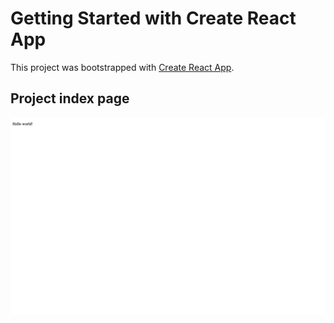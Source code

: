# Getting Started with Create React App

This project was bootstrapped with [Create React App](https://github.com/facebook/create-react-app).

## Project index page

![index page](./images/readme-index-image.png)
